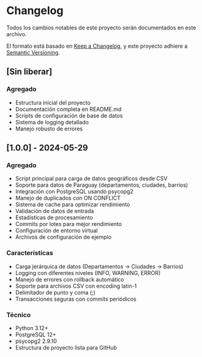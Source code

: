 # Changelog

Todos los cambios notables de este proyecto serán documentados en este archivo.

El formato está basado en [Keep a Changelog](https://keepachangelog.com/es/1.0.0/),
y este proyecto adhiere a [Semantic Versioning](https://semver.org/spec/v2.0.0.html).

## [Sin liberar]

### Agregado
- Estructura inicial del proyecto
- Documentación completa en README.md
- Scripts de configuración de base de datos
- Sistema de logging detallado
- Manejo robusto de errores

## [1.0.0] - 2024-05-29

### Agregado
- Script principal para carga de datos geográficos desde CSV
- Soporte para datos de Paraguay (departamentos, ciudades, barrios)
- Integración con PostgreSQL usando psycopg2
- Manejo de duplicados con ON CONFLICT
- Sistema de cache para optimizar rendimiento
- Validación de datos de entrada
- Estadísticas de procesamiento
- Commits por lotes para mejor rendimiento
- Configuración de entorno virtual
- Archivos de configuración de ejemplo

### Características
- Carga jerárquica de datos (Departamentos → Ciudades → Barrios)
- Logging con diferentes niveles (INFO, WARNING, ERROR)
- Manejo de errores con rollback automático
- Soporte para archivos CSV con encoding latin-1
- Delimitador de punto y coma (;)
- Transacciones seguras con commits periódicos

### Técnico
- Python 3.12+
- PostgreSQL 12+
- psycopg2 2.9.10
- Estructura de proyecto lista para GitHub
